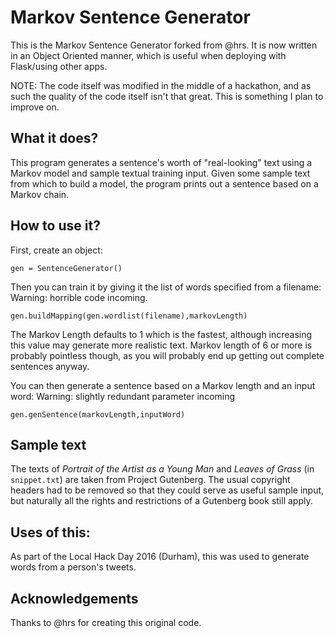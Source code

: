# Markov Sentence Generator
This is the Markov Sentence Generator forked from @hrs. It is now written in an Object Oriented manner, which is useful when deploying with Flask/using other apps.

NOTE: The code itself was modified in the middle of a hackathon, and as such the quality of the code itself isn't that great. This is something I plan to improve on.

## What it does?
This program generates a sentence's worth of "real-looking" text using a Markov model and sample textual training input.  Given some sample text from which to build a model, the program prints out a sentence based on a Markov chain.

## How to use it?
First, create an object:

```
gen = SentenceGenerator()
```

Then you can train it by giving it the list of words specified from a filename:
Warning: horrible code incoming.

```
gen.buildMapping(gen.wordlist(filename),markovLength)
```
The Markov Length defaults to 1 which is the fastest, although increasing this value may generate more realistic text. Markov length of 6 or more is probably pointless though, as you will probably end up getting out complete sentences anyway.

You can then generate a sentence based on a Markov length and an input word:
Warning: slightly redundant parameter incoming

```
gen.genSentence(markovLength,inputWord)
```

##  Sample text

The texts of *Portrait of the Artist as a Young Man* and *Leaves of Grass* (in `snippet.txt`) are taken from Project Gutenberg.  The usual copyright headers had to be removed so that they could serve as useful sample input, but naturally all the rights and restrictions of a Gutenberg book still apply.

## Uses of this:

As part of the Local Hack Day 2016 (Durham), this was used to generate words from a person's tweets.

## Acknowledgements

Thanks to @hrs for creating this original code.
